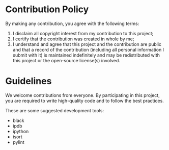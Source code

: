 # Contribution Policy

By making any contribution, you agree with the following terms:

1.  I disclaim all copyright interest from my contribution to this project;
2.  I certify that the contribution was created in whole by me;
3.  I understand and agree that this project and the contribution are public
    and that a record of the contribution (including all personal information I
    submit with it) is maintained indefinitely and may be redistributed with
    this project or the open-source license(s) involved.

# Guidelines

We welcome contributions from everyone. By participating in this project, you are required to write high-quality code and to follow the best practices.

These are some suggested development tools:

- black
- ipdb
- ipython
- isort
- pylint
